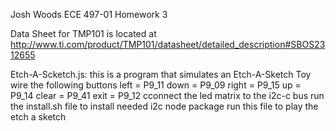 Josh Woods 
ECE 497-01
Homework 3 

Data Sheet for TMP101 is located at http://www.ti.com/product/TMP101/datasheet/detailed_description#SBOS2312655

Etch-A-Scketch.js: 
	this is a program that simulates an Etch-A-Sketch Toy
	wire the following buttons 
	left = P9_11
	down = P9_09
	right = P9_15
	up = P9_14
	clear = P9_41
	exit = P9_12
	cconnect the led matrix to the i2c-c bus 
	run the install.sh file to install needed i2c node package
	run this file to play the etch a sketch


